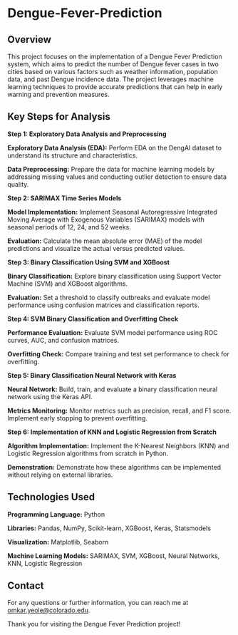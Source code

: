 # Dengue-Fever-Prediction

## Overview

This project focuses on the implementation of a Dengue Fever Prediction system, which aims to predict the number of Dengue fever cases in two cities based on various factors such as weather information, population data, and past Dengue incidence data. The project leverages machine learning techniques to provide accurate predictions that can help in early warning and prevention measures.

## Key Steps for Analysis

**Step 1: Exploratory Data Analysis and Preprocessing**

**Exploratory Data Analysis (EDA):** Perform EDA on the DengAI dataset to understand its structure and characteristics.

**Data Preprocessing:** Prepare the data for machine learning models by addressing missing values and conducting outlier detection to ensure data quality.

**Step 2: SARIMAX Time Series Models**

**Model Implementation:** Implement Seasonal Autoregressive Integrated Moving Average with Exogenous Variables (SARIMAX) models with seasonal periods of 12, 24, and 52 weeks.

**Evaluation:** Calculate the mean absolute error (MAE) of the model predictions and visualize the actual versus predicted values.

**Step 3: Binary Classification Using SVM and XGBoost**

**Binary Classification:** Explore binary classification using Support Vector Machine (SVM) and XGBoost algorithms.

**Evaluation:** Set a threshold to classify outbreaks and evaluate model performance using confusion matrices and classification reports.

**Step 4: SVM Binary Classification and Overfitting Check**

**Performance Evaluation:** Evaluate SVM model performance using ROC curves, AUC, and confusion matrices.

**Overfitting Check:** Compare training and test set performance to check for overfitting.

**Step 5: Binary Classification Neural Network with Keras**

**Neural Network:** Build, train, and evaluate a binary classification neural network using the Keras API.

**Metrics Monitoring:** Monitor metrics such as precision, recall, and F1 score. Implement early stopping to prevent overfitting.

**Step 6: Implementation of KNN and Logistic Regression from Scratch**

**Algorithm Implementation:** Implement the K-Nearest Neighbors (KNN) and Logistic Regression algorithms from scratch in Python.

**Demonstration:** Demonstrate how these algorithms can be implemented without relying on external libraries.

## Technologies Used

**Programming Language:** Python

**Libraries:** Pandas, NumPy, Scikit-learn, XGBoost, Keras, Statsmodels

**Visualization:** Matplotlib, Seaborn

**Machine Learning Models:** SARIMAX, SVM, XGBoost, Neural Networks, KNN, Logistic Regression

## Contact

For any questions or further information, you can reach me at omkar.yeole@colorado.edu.

Thank you for visiting the Dengue Fever Prediction project!

